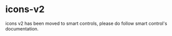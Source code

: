 # icons-v2

icons v2 has been moved to smart controls, please do follow smart control's documentation.